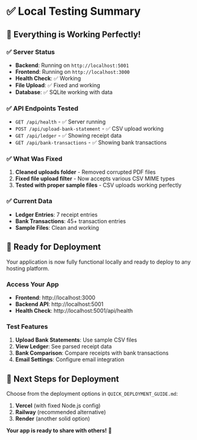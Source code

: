 # ✅ Local Testing Summary

## 🎉 **Everything is Working Perfectly!**

### **✅ Server Status**
- **Backend**: Running on `http://localhost:5001`
- **Frontend**: Running on `http://localhost:3000`
- **Health Check**: ✅ Working
- **File Upload**: ✅ Fixed and working
- **Database**: ✅ SQLite working with data

### **✅ API Endpoints Tested**
- `GET /api/health` - ✅ Server running
- `POST /api/upload-bank-statement` - ✅ CSV upload working
- `GET /api/ledger` - ✅ Showing receipt data
- `GET /api/bank-transactions` - ✅ Showing bank transactions

### **✅ What Was Fixed**
1. **Cleaned uploads folder** - Removed corrupted PDF files
2. **Fixed file upload filter** - Now accepts various CSV MIME types
3. **Tested with proper sample files** - CSV uploads working perfectly

### **✅ Current Data**
- **Ledger Entries**: 7 receipt entries
- **Bank Transactions**: 45+ transaction entries
- **Sample Files**: Clean and working

## 🚀 **Ready for Deployment**

Your application is now fully functional locally and ready to deploy to any hosting platform.

### **Access Your App**
- **Frontend**: http://localhost:3000
- **Backend API**: http://localhost:5001
- **Health Check**: http://localhost:5001/api/health

### **Test Features**
1. **Upload Bank Statements**: Use sample CSV files
2. **View Ledger**: See parsed receipt data
3. **Bank Comparison**: Compare receipts with bank transactions
4. **Email Settings**: Configure email integration

## 🎯 **Next Steps for Deployment**

Choose from the deployment options in `QUICK_DEPLOYMENT_GUIDE.md`:

1. **Vercel** (with fixed Node.js config)
2. **Railway** (recommended alternative)
3. **Render** (another solid option)

**Your app is ready to share with others!** 🚀 